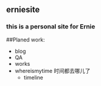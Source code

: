 ## erniesite
### this is a personal site for Ernie 


##Planed work:

- blog
- QA
- works
- whereismytime 时间都去哪儿了
    - timeline
